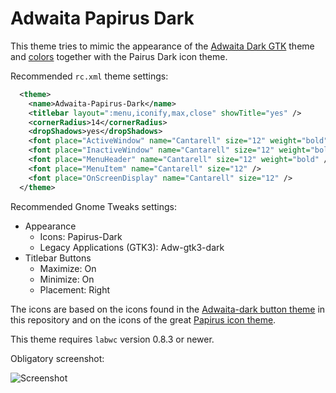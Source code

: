 # Adwaita Papirus Dark

This theme tries to mimic the appearance of the [Adwaita Dark GTK](https://gnome.pages.gitlab.gnome.org/libadwaita/) theme and [colors](https://gnome.pages.gitlab.gnome.org/libadwaita/doc/1.2/named-colors.html) together with the Pairus Dark icon theme.

Recommended `rc.xml` theme settings:

```xml
  <theme>
    <name>Adwaita-Papirus-Dark</name>
    <titlebar layout=":menu,iconify,max,close" showTitle="yes" />
    <cornerRadius>14</cornerRadius>
    <dropShadows>yes</dropShadows>
    <font place="ActiveWindow" name="Cantarell" size="12" weight="bold" />
    <font place="InactiveWindow" name="Cantarell" size="12" weight="bold" />
    <font place="MenuHeader" name="Cantarell" size="12" weight="bold" />
    <font place="MenuItem" name="Cantarell" size="12" />
    <font place="OnScreenDisplay" name="Cantarell" size="12" />
  </theme>
```

Recommended Gnome Tweaks settings:

- Appearance
  - Icons: Papirus-Dark
  - Legacy Applications (GTK3): Adw-gtk3-dark
- Titlebar Buttons
  - Maximize: On
  - Minimize: On
  - Placement: Right

The icons are based on the icons found in the [Adwaita-dark button theme](https://github.com/labwc/labwc-artwork/tree/main/button-themes/svg/Adwaita-dark) in this repository and on the icons of the great [Papirus icon theme](https://github.com/PapirusDevelopmentTeam/papirus-icon-theme).

This theme requires `labwc` version 0.8.3 or newer.

Obligatory screenshot:

![Screenshot](https://github.com/user-attachments/assets/8752fbb5-7ff7-4973-8f55-94cdbf6e331d)

